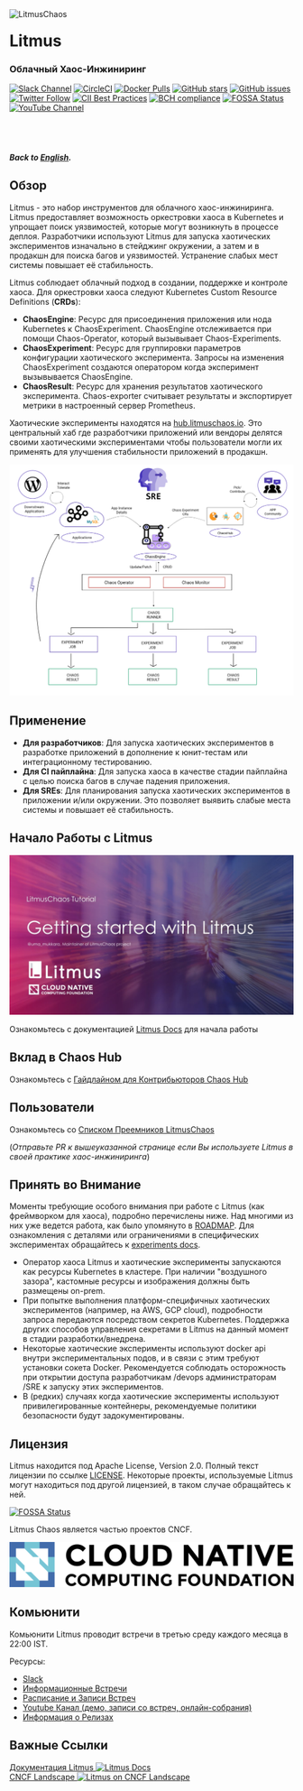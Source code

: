 <img alt="LitmusChaos" src="https://landscape.cncf.io/logos/litmus.svg" width="200" align="left">

# Litmus
### Облачный Хаос-Инжиниринг

[![Slack Channel](https://img.shields.io/badge/Slack-Join-purple)](https://slack.litmuschaos.io)
[![CircleCI](https://circleci.com/gh/litmuschaos/litmus/tree/master.svg?style=shield)](https://app.circleci.com/pipelines/github/litmuschaos/litmus)
[![Docker Pulls](https://img.shields.io/docker/pulls/litmuschaos/chaos-operator.svg)](https://hub.docker.com/r/litmuschaos/chaos-operator)
[![GitHub stars](https://img.shields.io/github/stars/litmuschaos/litmus?style=social)](https://github.com/litmuschaos/litmus/stargazers)
[![GitHub issues](https://img.shields.io/github/issues/litmuschaos/litmus)](https://github.com/litmuschaos/litmus/issues)
[![Twitter Follow](https://img.shields.io/twitter/follow/litmuschaos?style=social)](https://twitter.com/LitmusChaos)
[![CII Best Practices](https://bestpractices.coreinfrastructure.org/projects/3202/badge)](https://bestpractices.coreinfrastructure.org/projects/3202)
[![BCH compliance](https://bettercodehub.com/edge/badge/litmuschaos/litmus?branch=master)](https://bettercodehub.com/)
[![FOSSA Status](https://app.fossa.io/api/projects/git%2Bgithub.com%2Flitmuschaos%2Flitmus.svg?type=shield)](https://app.fossa.io/projects/git%2Bgithub.com%2Flitmuschaos%2Flitmus?ref=badge_shield)
[![YouTube Channel](https://img.shields.io/badge/YouTube-Subscribe-red)](https://www.youtube.com/channel/UCa57PMqmz_j0wnteRa9nCaw)
<br><br><br><br>

#### *Back to [English](README.md).*


## Обзор

Litmus - это набор инструментов для облачного хаос-инжиниринга. Litmus предоставляет возможность оркестровки хаоса в Kubernetes и упрощает поиск уязвимостей, которые могут возникнуть в процессе деплоя. Разработчики используют Litmus для запуска хаотических экспериментов изначально в стейджинг окружении, а затем и в продакшн для поиска багов и уязвимостей. Устранение слабых мест системы повышает её стабильность.

Litmus соблюдает облачный подход в создании, поддержке и контроле хаоса. Для оркестровки хаоса следуют Kubernetes Custom Resource Definitions (**CRDs**):

- **ChaosEngine**: Ресурс для присоединения приложения или нода Kubernetes к ChaosExperiment. ChaosEngine отслеживается при помощи Chaos-Operator, который вызывывает Chaos-Experiments.
- **ChaosExperiment**: Ресурс для группировки параметров конфигурации хаотического эксперимента. Запросы на изменения ChaosExperiment создаются оператором когда эксперимент вызывывается ChaosEngine.
- **ChaosResult**: Ресурс для хранения результатов хаотического эксперимента. Chaos-exporter считывает результаты и экспортирует метрики в настроенный сервер Prometheus.

Хаотические эксперименты находятся на <a href="https://hub.litmuschaos.io" target="_blank">hub.litmuschaos.io</a>. Это центральный хаб где разработчики приложений или вендоры делятся своими хаотическими экспериментами чтобы пользователи могли их применять для улучшения стабильности приложений в продакшн.

![Litmus workflow](/images/litmus-arch_1.png)

## Применение

- **Для разработчиков**: Для запуска хаотических экспериментов в разработке приложений в дополнение к юнит-тестам или интеграционному тестированию. 
- **Для CI пайплайна**: Для запуска хаоса в качестве стадии пайплайна с целью поиска багов в случае падения приложения.
- **Для SREs**: Для планирования запуска хаотических экспериментов в приложении и/или окружении. Это позволяет выявить слабые места системы и повышает её стабильность.

## Начало Работы с Litmus

[![IMAGE ALT TEXT](images/maxresdefault.jpg)](https://youtu.be/W5hmNbaYPfM)

Ознакомьтесь с документацией <a href="https://docs.litmuschaos.io/docs/next/getstarted.html" target="_blank">Litmus Docs</a> для начала работы
## Вклад в Chaos Hub

Ознакомьтесь с <a href="https://github.com/litmuschaos/community-charts/blob/master/CONTRIBUTING.md" target="_blank">Гайдлайном для Контрибьюторов Chaos Hub</a>

## Пользователи

Ознакомьтесь со <a href="https://github.com/litmuschaos/litmus/blob/master/ADOPTERS.md" target="_blank">Списком Преемников LitmusChaos</a>

(_Отправьте PR к вышеуказанной странице если Вы используете Litmus в своей практике хаос-инжиниринга_)

## Принять во Внимание

Моменты требующие особого внимания при работе с Litmus (как фреймворком для хаоса), подробно перечислены ниже. Над многими из них уже ведется работа, как было упомянуто в [ROADMAP](./ROADMAP.md). Для ознакомления с деталями или ограничениями в специфических экспериментах обращайтесь к [experiments docs](https://docs.litmuschaos.io/docs/pod-delete/).

- Оператор хаоса Litmus и хаотические эксперименты запускаются как ресурсы Kubernetes в кластере. При наличии "воздушного зазора", кастомные ресурсы и изображения должны быть размещены on-prem.
- При попытке выполнения платформ-специфичных хаотических экспериментов (например, на AWS, GCP cloud), подробности запроса передаются посредством секретов Kubernetes. Поддержка других способов управления секретами в Litmus на данный момент в стадии разработки/внедрена.
- Некоторые хаотические эксперименты используют docker api внутри экспериментальных подов, и в связи с этим требуют установки сокета Docker. Рекомендуется соблюдать осторожность при открытии доступа разработчикам /devops администраторам /SRE к запуску этих экспериментов.
- В (редких) случаях когда хаотические эксперименты используют привилегированные контейнеры, рекомендуемые политики безопасности будут задокументированы.

## Лицензия

Litmus находится под Apache License, Version 2.0. Полный текст лицензии по ссылке [LICENSE](./LICENSE). Некоторые проекты, используемые Litmus могут находиться под другой лицензией, в таком случае обращайтесь к ней.

[![FOSSA Status](https://app.fossa.io/api/projects/git%2Bgithub.com%2Flitmuschaos%2Flitmus.svg?type=large)](https://app.fossa.io/projects/git%2Bgithub.com%2Flitmuschaos%2Flitmus?ref=badge_large)

Litmus Chaos является частью проектов CNCF.

[![CNCF](https://github.com/cncf/artwork/blob/master/other/cncf/horizontal/color/cncf-color.png)](https://landscape.cncf.io/selected=litmus)

## Комьюнити

Комьюнити Litmus проводит встречи в третью среду каждого месяца в 22:00 IST.

Ресурсы:

- [Slack](https://slack.litmuschaos.io)
- [Информационные Встречи](https://zoom.us/j/91358162694)
- [Расписание и Записи Встреч](https://hackmd.io/a4Zu_sH4TZGeih-xCimi3Q)
- [Youtube Канал (демо, записи со встреч, онлайн-собрания)](https://www.youtube.com/channel/UCa57PMqmz_j0wnteRa9nCaw)
- [Информация о Релизах](https://github.com/litmuschaos/litmus/milestones)

## Важные Ссылки

<a href="https://docs.litmuschaos.io">
  Документация Litmus <img src="https://avatars0.githubusercontent.com/u/49853472?s=200&v=4" alt="Litmus Docs" height="15">
</a>
<br>
<a href="https://landscape.cncf.io/selected=litmus">
  CNCF Landscape <img src="https://landscape.cncf.io/images/left-logo.svg" alt="Litmus on CNCF Landscape" height="15">
</a>